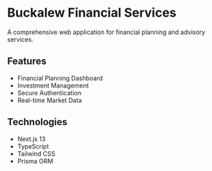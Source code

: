 # Buckalew Financial Services

A comprehensive web application for financial planning and advisory services.

## Features
- Financial Planning Dashboard
- Investment Management
- Secure Authentication
- Real-time Market Data

## Technologies
- Next.js 13
- TypeScript
- Tailwind CSS
- Prisma ORM